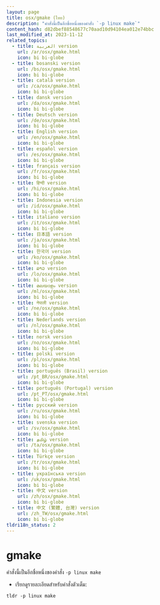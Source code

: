 ```yaml
---
layout: page
title: osx/gmake (ไทย)
description: "คำสั่งนี้เป็นอีกชื่อหนึ่งของคำสั่ง `-p linux make`"
content_hash: d82dbef88548677c70aad10d94104ea012e74bbc
last_modified_at: 2023-11-12
related_topics:
  - title: العربية version
    url: /ar/osx/gmake.html
    icon: bi bi-globe
  - title: bosanski version
    url: /bs/osx/gmake.html
    icon: bi bi-globe
  - title: català version
    url: /ca/osx/gmake.html
    icon: bi bi-globe
  - title: dansk version
    url: /da/osx/gmake.html
    icon: bi bi-globe
  - title: Deutsch version
    url: /de/osx/gmake.html
    icon: bi bi-globe
  - title: English version
    url: /en/osx/gmake.html
    icon: bi bi-globe
  - title: español version
    url: /es/osx/gmake.html
    icon: bi bi-globe
  - title: français version
    url: /fr/osx/gmake.html
    icon: bi bi-globe
  - title: हिन्दी version
    url: /hi/osx/gmake.html
    icon: bi bi-globe
  - title: Indonesia version
    url: /id/osx/gmake.html
    icon: bi bi-globe
  - title: italiano version
    url: /it/osx/gmake.html
    icon: bi bi-globe
  - title: 日本語 version
    url: /ja/osx/gmake.html
    icon: bi bi-globe
  - title: 한국어 version
    url: /ko/osx/gmake.html
    icon: bi bi-globe
  - title: ລາວ version
    url: /lo/osx/gmake.html
    icon: bi bi-globe
  - title: മലയാളം version
    url: /ml/osx/gmake.html
    icon: bi bi-globe
  - title: नेपाली version
    url: /ne/osx/gmake.html
    icon: bi bi-globe
  - title: Nederlands version
    url: /nl/osx/gmake.html
    icon: bi bi-globe
  - title: norsk version
    url: /no/osx/gmake.html
    icon: bi bi-globe
  - title: polski version
    url: /pl/osx/gmake.html
    icon: bi bi-globe
  - title: português (Brasil) version
    url: /pt_BR/osx/gmake.html
    icon: bi bi-globe
  - title: português (Portugal) version
    url: /pt_PT/osx/gmake.html
    icon: bi bi-globe
  - title: русский version
    url: /ru/osx/gmake.html
    icon: bi bi-globe
  - title: svenska version
    url: /sv/osx/gmake.html
    icon: bi bi-globe
  - title: தமிழ் version
    url: /ta/osx/gmake.html
    icon: bi bi-globe
  - title: Türkçe version
    url: /tr/osx/gmake.html
    icon: bi bi-globe
  - title: українська version
    url: /uk/osx/gmake.html
    icon: bi bi-globe
  - title: 中文 version
    url: /zh/osx/gmake.html
    icon: bi bi-globe
  - title: 中文 (繁體, 台灣) version
    url: /zh_TW/osx/gmake.html
    icon: bi bi-globe
tldri18n_status: 2
---
```

# gmake

คำสั่งนี้เป็นอีกชื่อหนึ่งของคำสั่ง `-p linux make`

- เรียกดูรายละเอียดสำหรับคำสั่งตัวเต็ม:

`tldr -p linux make`
